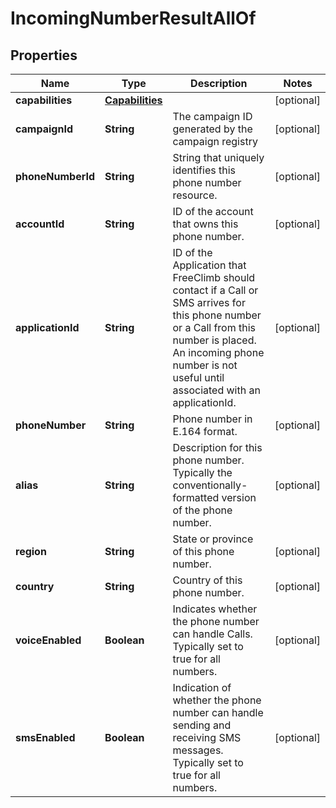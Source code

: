 

# IncomingNumberResultAllOf


## Properties

Name | Type | Description | Notes
------------ | ------------- | ------------- | -------------
**capabilities** | [**Capabilities**](Capabilities.md) |  |  [optional]
**campaignId** | **String** | The campaign ID generated by the campaign registry |  [optional]
**phoneNumberId** | **String** | String that uniquely identifies this phone number resource. |  [optional]
**accountId** | **String** | ID of the account that owns this phone number. |  [optional]
**applicationId** | **String** | ID of the Application that FreeClimb should contact if a Call or SMS arrives for this phone number or a Call from this number is placed. An incoming phone number is not useful until associated with an applicationId. |  [optional]
**phoneNumber** | **String** | Phone number in E.164 format. |  [optional]
**alias** | **String** | Description for this phone number. Typically the conventionally-formatted version of the phone number. |  [optional]
**region** | **String** | State or province of this phone number. |  [optional]
**country** | **String** | Country of this phone number. |  [optional]
**voiceEnabled** | **Boolean** | Indicates whether the phone number can handle Calls. Typically set to true for all numbers. |  [optional]
**smsEnabled** | **Boolean** | Indication of whether the phone number can handle sending and receiving SMS messages. Typically set to true for all numbers. |  [optional]



